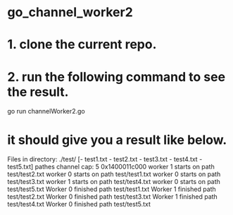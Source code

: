 # go_channel_worker2

# 1. clone the current repo.

# 2. run the following command to see the result.

go run channelWorker2.go

# it should give you a result like below.

Files in directory: ./test/ [- test1.txt - test2.txt - test3.txt - test4.txt - test5.txt]
pathes channel cap: 5 0x1400011c000
worker 1 starts on path test/test2.txt
worker 0 starts on path test/test1.txt
worker 0 starts on path test/test3.txt
worker 1 starts on path test/test4.txt
worker 0 starts on path test/test5.txt
Worker 0 finished path test/test1.txt
Worker 1 finished path test/test2.txt
Worker 0 finished path test/test3.txt
Worker 1 finished path test/test4.txt
Worker 0 finished path test/test5.txt
